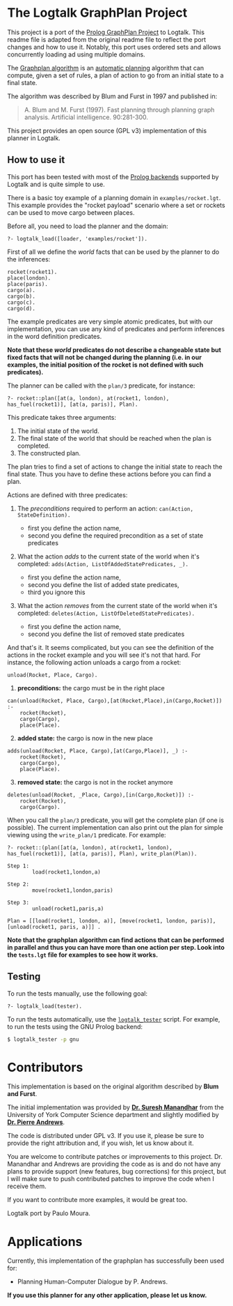 The Logtalk GraphPlan Project
=============================

This project is a port of the [Prolog GraphPlan Project](https://github.com/Mortimerp9/Prolog-Graphplan) to Logtalk. This readme file is adapted from the original readme file to reflect the port changes and how to use it. Notably, this port uses ordered sets and allows concurrently loading ad using multiple domains.

The [Graphplan algorithm](http://en.wikipedia.org/wiki/Graphplan) is an [automatic planning](http://en.wikipedia.org/wiki/Automated_planning) algorithm that can compute, given a set of rules, a plan of action to go from an initial state to a final state.

The algorithm was described by Blum and Furst in 1997 and published in:

> A. Blum and M. Furst (1997). Fast planning through planning graph analysis. Artificial intelligence. 90:281-300.

This project provides an open source (GPL v3) implementation of this planner in Logtalk.

How to use it
-------------

This port has been tested with most of the [Prolog backends](https://logtalk.org/download.html#requirements) supported by Logtalk and is quite simple to use.

There is a basic toy example of a planning domain in `examples/rocket.lgt`. This example provides the "rocket payload" scenario where a set or rockets can be used to move cargo between places.

Before all, you need to load the planner and the domain:

```text
?- logtalk_load([loader, 'examples/rocket']).
```

First of all we define the _world_ facts that can be used by the planner to do the inferences:

```logtalk
rocket(rocket1).
place(london).
place(paris).
cargo(a).
cargo(b).
cargo(c).
cargo(d).
```

The example predicates are very simple atomic predicates, but with our implementation, you can use any kind of predicates and perform inferences in the word definition predicates.

**Note that these _world_ predicates do not describe a changeable state but fixed facts that will not be changed during the planning (i.e. in our examples, the initial position of the rocket is not defined with such predicates).**

The planner can be called with the `plan/3` predicate, for instance:

```text
?- rocket::plan([at(a, london), at(rocket1, london), has_fuel(rocket1)], [at(a, paris)], Plan).
```

This predicate takes three arguments:

1. The initial state of the world.
2. The final state of the world that should be reached when the plan is completed.
3. The constructed plan.

The plan tries to find a set of actions to change the initial state to reach the final state. Thus you have to define these actions before you can find a plan.

Actions are defined with three predicates:

1. The *preconditions* required to perform an action: `can(Action, StateDefinition).`

	* first you define the action name,
	* second you define the required precondition as a set of state predicates

2. What the action *adds* to the current state of the world when it's completed: `adds(Action, ListOfAddedStatePredicates, _).`

    * first you define the action name,
	* second you define the list of added state predicates,
	* third you ignore this

3. What the action *removes* from the current state of the world when it's completed: `deletes(Action, ListOfDeletedStatePredicates).`

    * first you define the action name,
	* second you define the list of removed state predicates

And that's it. It seems complicated, but you can see the definition of the actions in the rocket example and you will see it's not that hard. For instance, the following action unloads a cargo from a rocket:

```logtalk
unload(Rocket, Place, Cargo).
```

1. **preconditions:** the cargo must be in the right place

```logtalk
can(unload(Rocket, Place, Cargo),[at(Rocket,Place),in(Cargo,Rocket)]) :-
	rocket(Rocket),
	cargo(Cargo),
	place(Place).
```

2. **added state:** the cargo is now in the new place

```logtalk
adds(unload(Rocket, Place, Cargo),[at(Cargo,Place)], _) :-
	rocket(Rocket),
	cargo(Cargo),
	place(Place).
```

3. **removed state:** the cargo is not in the rocket anymore


```logtalk
deletes(unload(Rocket, _Place, Cargo),[in(Cargo,Rocket)]) :-
	rocket(Rocket),
	cargo(Cargo).
```

When you call the `plan/3` predicate, you will get the complete plan (if one is possible). The current implementation can also print out the plan for simple viewing using the `write_plan/1` predicate. For example:

```text
?- rocket::(plan([at(a, london), at(rocket1, london), has_fuel(rocket1)], [at(a, paris)], Plan), write_plan(Plan)).

Step 1:
        load(rocket1,london,a)

Step 2:
        move(rocket1,london,paris)

Step 3:
        unload(rocket1,paris,a)

Plan = [[load(rocket1, london, a)], [move(rocket1, london, paris)], [unload(rocket1, paris, a)]] .
``` 

**Note that the graphplan algorithm can find actions that can be performed in parallel and thus you can have more than one action per step. Look into the `tests.lgt` file for examples to see how it works.**

Testing
-------

To run the tests manually, use the following goal:

```text
?- logtalk_load(tester).
```

To run the tests automatically, use the [`logtalk_tester`](https://logtalk.org/man/logtalk_tester.html) script. For example, to run the tests using the GNU Prolog backend:

```bash
$ logtalk_tester -p gnu
```

Contributors
============

This implementation is based on the original algorithm described by **Blum and Furst**.

The initial implementation was provided by [**Dr. Suresh Manandhar**](http://www-users.cs.york.ac.uk/~suresh/) from the University of York Computer Science department and slightly modified by [**Dr. Pierre Andrews**](http://disi.unitn.it/~andrews/).

The code is distributed under GPL v3. If you use it, please be sure to provide the right attribution and, if you wish, let us know about it.

You are welcome to contribute patches or improvements to this project. Dr. Manandhar and Andrews are providing the code as is and do not have any plans to provide support (new features, bug corrections) for this project, but I will make sure to push contributed patches to improve the code when I receive them.

If you want to contribute more examples, it would be great too.

Logtalk port by Paulo Moura.

Applications
============

Currently, this implementation of the graphplan has successfully been used for:

* Planning Human-Computer Dialogue by P. Andrews.

**If you use this planner for any other application, please let us know.**
